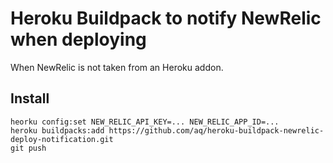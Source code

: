# Heroku Buildpack to notify NewRelic when deploying

When NewRelic is not taken from an Heroku addon.

## Install

    heorku config:set NEW_RELIC_API_KEY=... NEW_RELIC_APP_ID=...
    heroku buildpacks:add https://github.com/aq/heroku-buildpack-newrelic-deploy-notification.git
    git push

